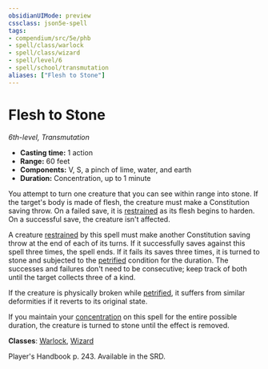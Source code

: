 ```yaml
---
obsidianUIMode: preview
cssclass: json5e-spell
tags:
- compendium/src/5e/phb
- spell/class/warlock
- spell/class/wizard
- spell/level/6
- spell/school/transmutation
aliases: ["Flesh to Stone"]
---
```

# Flesh to Stone
*6th-level, Transmutation*  

- **Casting time:** 1 action
- **Range:** 60 feet
- **Components:** V, S, a pinch of lime, water, and earth
- **Duration:** Concentration, up to 1 minute

You attempt to turn one creature that you can see within range into stone. If the target's body is made of flesh, the creature must make a Constitution saving throw. On a failed save, it is [restrained](../../../Rules%20&%20Options/5e%20Rules/conditions.md##restrained) as its flesh begins to harden. On a successful save, the creature isn't affected.

A creature [restrained](../../../Rules%20&%20Options/5e%20Rules/conditions.md.md##restrained) by this spell must make another Constitution saving throw at the end of each of its turns. If it successfully saves against this spell three times, the spell ends. If it fails its saves three times, it is turned to stone and subjected to the [petrified](../../../Rules%20&%20Options/5e%20Rules/conditions.md##petrified) condition for the duration. The successes and failures don't need to be consecutive; keep track of both until the target collects three of a kind.

If the creature is physically broken while [petrified](../../../Rules%20&%20Options/5e%20Rules/conditions.md.md##petrified), it suffers from similar deformities if it reverts to its original state.

If you maintain your [concentration](../../../Rules%20&%20Options/5e%20Rules/conditions.md##concentration) on this spell for the entire possible duration, the creature is turned to stone until the effect is removed.

**Classes**: [Warlock](../../classes/warlock.md#), [Wizard](../../classes/wizard.md#)

Player's Handbook p. 243. Available in the SRD.